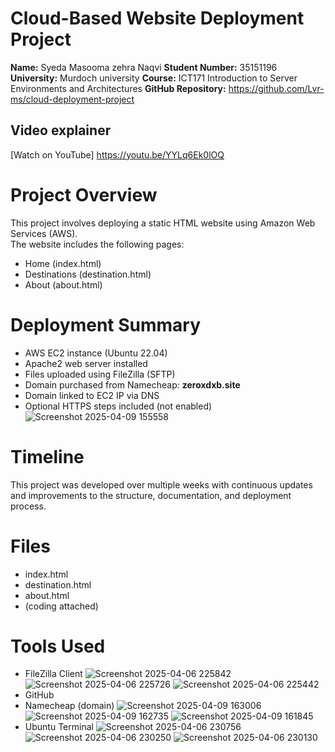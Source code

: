 # Cloud-Based Website Deployment Project
**Name:** Syeda Masooma zehra Naqvi 
**Student Number:** 35151196  
**University:** Murdoch university 
**Course:** ICT171 Introduction to Server Environments and Architectures
**GitHub Repository:** https://github.com/Lvr-ms/cloud-deployment-project 

## Video explainer
[Watch on YouTube] https://youtu.be/YYLq6Ek0lOQ

# Project Overview

This project involves deploying a static HTML website using Amazon Web Services (AWS).  
The website includes the following pages:
- Home (index.html)
- Destinations (destination.html)
- About (about.html)

# Deployment Summary

- AWS EC2 instance (Ubuntu 22.04)
- Apache2 web server installed
- Files uploaded using FileZilla (SFTP)
- Domain purchased from Namecheap: **zeroxdxb.site**
- Domain linked to EC2 IP via DNS
- Optional HTTPS steps included (not enabled)
![Screenshot 2025-04-09 155558](https://github.com/user-attachments/assets/8ef22641-9774-4a9f-9697-af0114c2fb36)

# Timeline

This project was developed over multiple weeks with continuous updates and improvements to the structure, documentation, and deployment process.

# Files

- index.html
- destination.html
- about.html
- (coding attached)

# Tools Used

- FileZilla Client
![Screenshot 2025-04-06 225842](https://github.com/user-attachments/assets/3a51ca2a-99e3-4ca8-8ac7-6e2d7bd9d7e3)
![Screenshot 2025-04-06 225726](https://github.com/user-attachments/assets/17ced70d-6c88-4f22-ab28-0e61f66d1561)
![Screenshot 2025-04-06 225442](https://github.com/user-attachments/assets/4b381f53-6c67-4465-b89e-14a3eb87f2a6)
- GitHub
- Namecheap (domain)
![Screenshot 2025-04-09 163006](https://github.com/user-attachments/assets/2b81c55a-e7a9-4839-9589-44fd7b3fea0d)
![Screenshot 2025-04-09 162735](https://github.com/user-attachments/assets/800f8752-ab33-402f-b59d-b5dcb3a3fd2b)
![Screenshot 2025-04-09 161845](https://github.com/user-attachments/assets/a99d7fd3-36dc-4529-b662-fa69853ec438)
- Ubuntu Terminal
![Screenshot 2025-04-06 230756](https://github.com/user-attachments/assets/73297f84-42fc-432e-885f-38c7959f2e34)
![Screenshot 2025-04-06 230250](https://github.com/user-attachments/assets/d6e0da54-f1fa-4057-a239-f90acc84a5b1)
![Screenshot 2025-04-06 230130](https://github.com/user-attachments/assets/c24192da-1915-4b0c-978c-e6fd42505095)
